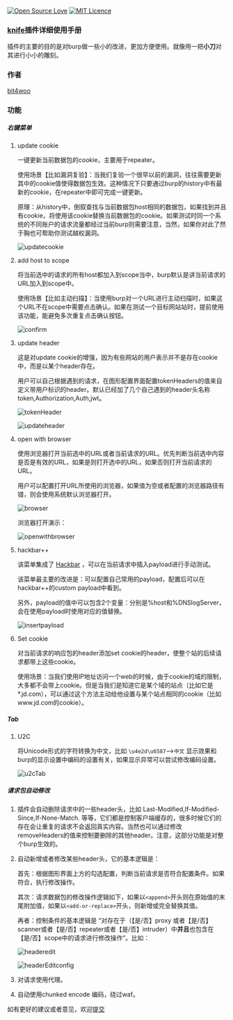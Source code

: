 [![Open Source Love](https://badges.frapsoft.com/os/v1/open-source.svg?v=103)](https://github.com/ellerbrock/open-source-badges/)  [![MIT Licence](https://badges.frapsoft.com/os/mit/mit.svg?v=103)](https://opensource.org/licenses/mit-license.php)

### [knife](https://github.com/bit4woo/knife)插件详细使用手册

插件的主要的目的是对burp做一些小的改进，更加方便使用。就像用一把**小刀**对其进行小小的雕刻。



### 作者

[bit4woo](https://github.com/bit4woo)

### 功能

##### 右键菜单

1. update cookie

   一键更新当前数据包的cookie，主要用于repeater。

   使用场景【比如漏洞复验】：当我们复验一个很早以前的漏洞，往往需要更新其中的cookie值使得数据包生效。这种情况下只要通过burp的history中有最新的cookie，在repeater中即可完成一键更新。

   原理：从history中，倒叙查找与当前数据包host相同的数据包，如果找到并且有cookie，将使用该cookie替换当前数据包的cookie。如果测试时同一个系统的不同账户的请求流量都经过当前burp则需要注意，当然，如果你对此了然于胸也可帮助你测试越权漏洞。

   ![updatecookie](img/updatecookie.png)

1. add host to scope

   将当前选中的请求的所有host都加入到scope当中，burp默认是讲当前请求的URL加入到scope中。

   使用场景【比如主动扫描】：当使用burp对一个URL进行主动扫描时，如果这个URL不在scope中需要点击确认。如果在测试一个目标网站站时，提前使用该功能，能避免多次重复点击确认按钮。

   ![confirm](img/confirm.png)

2. update header

   这是对update cookie的增强，因为有些网站的用户表示并不是存在cookie中，而是以某个header存在。

   用户可以自己根据遇到的请求，在图形配置界面配置tokenHeaders的值来自定义带用户标识的header。默认已经加了几个自己遇到的header头名称token,Authorization,Auth,jwt。

   ![tokenHeader](img/tokenHeader.png)

   ![updateheader](img/updateheader.png)

3. open with browser

   使用浏览器打开当前选中的URL或者当前请求的URL。优先判断当前选中内容是否是有效的URL，如果是则打开选中的URL，如果否则打开当前请求的URL。

   用户可以配置打开URL所使用的浏览器，如果值为空或者配置的浏览器路径有错，则会使用系统默认浏览器打开。

   ![browser](img/browser.png)

   浏览器打开演示：

   ![openwithbrowser](img/openwithbrowser.gif)

4. hackbar++

   该菜单集成了 [Hackbar](https://github.com/d3vilbug/HackBar) ，可以在当前请求中插入payload进行手动测试。

   该菜单最主要的改进是：可以配置自己常用的payload，配置后可以在hackbar++的custom payload中看到。

   另外，payload的值中可以包含2个变量：分别是%host和%DNSlogServer，会在使用payload时使用对应的值替换。

   ![insertpayload](img/insertpayload.gif)

6. Set cookie

   对当前请求的响应包的header添加set cookie的header，使整个站的后续请求都带上这些cookie。

   使用场景：当我们使用IP地址访问一个web的时候，由于cookie的域的限制，大多都不会带上cookie。但是当我们是知道它是某个域的站点（比如它是*.jd.com），可以通过这个方法主动给他设置与某个站点相同的cookie（比如www.jd.com的cookie）。

##### Tab

1. U2C

   将Unicode形式的字符转换为中文，比如 `\u4e2d\u6587`-->`中文` 显示效果和burp的显示设置中编码的设置有关，如果显示异常可以尝试修改编码设置。

   ![u2cTab](img/u2cTab.png)

##### 请求包自动修改

1. 插件会自动删除请求中的一些header头，比如 Last-Modified,If-Modified-Since,If-None-Match. 等等，它们都是控制客户端缓存的，很多时候它们的存在会让重复的请求不会返回真实内容。当然也可以通过修改removeHeaders的值来控制要删除的其他header。注意，这部分功能是对整个burp生效的。

2. 自动新增或者修改某些header头，它的基本逻辑是：

   首先：根据图形界面上方的勾选配置，判断当前请求是否符合配置条件。如果符合，执行修改操作。

   其次：请求数据包的修改操作逻辑如下，如果以`<append>`开头则在原始值的末尾附加值，如果以`<add-or-replace>`开头，则新增或完全替换其值。

   再者：控制条件的基本逻辑是 “对存在于（【是/否】proxy 或者【是/否】 scanner或者【是/否】repeater或者【是/否】intruder）中**并且**也包含在【是/否】scope中的请求进行修改操作“。比如：

   ![headeredit](img/headeredit.png)

   ![headerEditconfig](img/headerEditconfig.png)

3. 对请求使用代理。
4. 自动使用chunked encode 编码，绕过waf。

如有更好的建议或者意见，欢迎[提交](https://github.com/bit4woo/knife/issues)


